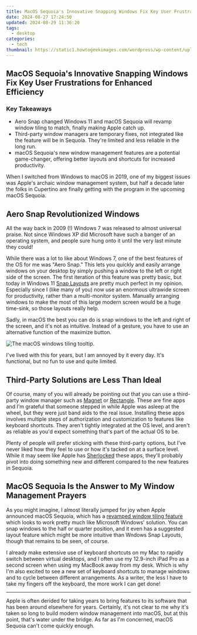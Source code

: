 ```yaml
---
title: MacOS Sequoia's Innovative Snapping Windows Fix Key User Frustrations for Enhanced Efficiency
date: 2024-08-27 17:24:50
updated: 2024-08-29 11:36:20
tags:
  - desktop
categories:
  - tech
thumbnail: https://static1.howtogeekimages.com/wordpress/wp-content/uploads/2024/06/macos-sequioa-s-new-window-snapping-feature.jpg
---
```


## MacOS Sequoia's Innovative Snapping Windows Fix Key User Frustrations for Enhanced Efficiency

### Key Takeaways

* Aero Snap changed Windows 11 and macOS Sequoia will revamp window tiling to match, finally making Apple catch up.
* Third-party window managers are temporary fixes, not integrated like the feature will be in Sequoia. They're limited and less reliable in the long run.
* macOS Sequoia's new window management features are a potential game-changer, offering better layouts and shortcuts for increased productivity.

 When I switched from Windows to macOS in 2019, one of my biggest issues was Apple's archaic window management system, but half a decade later the folks in Cupertino are finally getting with the program in the upcoming macOS Sequoia.

##  Aero Snap Revolutionized Windows

 All the way back in 2009 (!) Windows 7 was released to almost universal praise. Not since Windows XP did Microsoft have such a banger of an operating system, and people sure hung onto it until the very last minute they could!

 While there was a lot to like about Windows 7, one of the best features of the OS for me was "Aero Snap." This lets you quickly and easily arrange windows on your desktop by simply pushing a window to the left or right side of the screen. The first iteration of this feature was pretty basic, but today in Windows 11 [Snap Layouts](https://youtube-videos.techidaily.com/2024-approved-behind-the-mascara-youtubes-top-makeup-artists-unveiled/) are pretty much perfect in my opinion. Especially since I (like many of you) now use an enormous ultrawide screen for productivity, rather than a multi-monitor system. Manually arranging windows to make the most of this large modern screen would be a huge time-sink, so those layouts really help.

 Sadly, in macOS the best you can do is snap windows to the left and right of the screen, and it's not as intuitive. Instead of a gesture, you have to use an alternative function of the maximize button.

![The macOS windows tiling tooltip.](https://static1.howtogeekimages.com/wordpress/wp-content/uploads/2024/06/screenshot-2024-06-11-at-12-24-10.png) 

 I've lived with this for years, but I am annoyed by it every day. It's functional, but no fun to use and quite limited.

##  Third-Party Solutions are Less Than Ideal

 Of course, many of you will already be pointing out that you can use a third-party window manager such as [Magnet](https://magnet.crowdcafe.com/) or [Rectangle](https://rectangleapp.com/). These are fine apps and I'm grateful that someone stepped in while Apple was asleep at the wheel, but they were just band aids to the real issue. Installing these apps involves multiple steps of authorization and customization to features like keyboard shortcuts. They aren't tightly integrated at the OS level, and aren't as reliable as you'd expect something that's part of the actual OS to be.

 Plenty of people will prefer sticking with these third-party options, but I've never liked how they feel to use or how it's tacked on at a surface level. While it may seem like Apple has [Sherlocked](https://vimeo-videos.techidaily.com/thumbnail-crafting-101-the-fundamentals-covered/) these apps, they'll probably pivot into doing something new and different compared to the new features in Sequoia.

##  MacOS Sequoia Is the Answer to My Window Management Prayers

 As you might imagine, I almost literally jumped for joy when Apple announced macOS Sequoia, which has a [revamped window tiling feature](https://facebook-video-recording.techidaily.com/revolutionize-traffic-flows-with-innovative-facebook-video-tactics-for-2024/) which looks to work pretty much like Microsoft Windows' solution. You can snap windows to the half or quarter position, and it even has a suggested layout feature which might be more intuitive than Wndows Snap Layouts, though that remains to be seen, of course.

 I already make extensive use of keyboard shortcuts on my Mac to rapidly switch between virtual desktops, and I often use my 12.9-inch iPad Pro as a second screen when using my MacBook away from my desk. Which is why I'm also excited to see a new set of keyboard shortcuts to manage windows and to cycle between different arrangements. As a writer, the less I have to take my fingers off the keyboard, the more work I can get done!

---

 Apple is often derided for taking years to bring features to its software that has been around elsewhere for years. Certainly, it's not clear to me why it's taken so long to build modern window management into macOS, but at this point, that's water under the bridge. As far as I'm concerned, macOS Sequoia can't come quickly enough.

<ins class="adsbygoogle"
     style="display:block"
     data-ad-format="autorelaxed"
     data-ad-client="ca-pub-7571918770474297"
     data-ad-slot="1223367746"></ins>



<ins class="adsbygoogle"
     style="display:block"
     data-ad-client="ca-pub-7571918770474297"
     data-ad-slot="8358498916"
     data-ad-format="auto"
     data-full-width-responsive="true"></ins>
